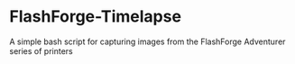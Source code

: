 # FlashForge-Timelapse
A simple bash script for capturing images from the FlashForge Adventurer series of printers
